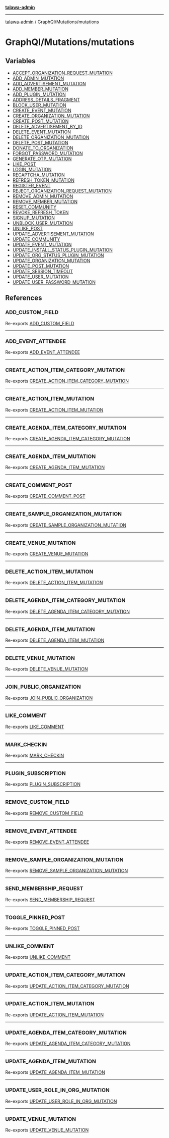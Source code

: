 [**talawa-admin**](../../../README.md)

***

[talawa-admin](../../../modules.md) / GraphQl/Mutations/mutations

# GraphQl/Mutations/mutations

## Variables

- [ACCEPT\_ORGANIZATION\_REQUEST\_MUTATION](variables/ACCEPT_ORGANIZATION_REQUEST_MUTATION.md)
- [ADD\_ADMIN\_MUTATION](variables/ADD_ADMIN_MUTATION.md)
- [ADD\_ADVERTISEMENT\_MUTATION](variables/ADD_ADVERTISEMENT_MUTATION.md)
- [ADD\_MEMBER\_MUTATION](variables/ADD_MEMBER_MUTATION.md)
- [ADD\_PLUGIN\_MUTATION](variables/ADD_PLUGIN_MUTATION.md)
- [ADDRESS\_DETAILS\_FRAGMENT](variables/ADDRESS_DETAILS_FRAGMENT.md)
- [BLOCK\_USER\_MUTATION](variables/BLOCK_USER_MUTATION.md)
- [CREATE\_EVENT\_MUTATION](variables/CREATE_EVENT_MUTATION.md)
- [CREATE\_ORGANIZATION\_MUTATION](variables/CREATE_ORGANIZATION_MUTATION.md)
- [CREATE\_POST\_MUTATION](variables/CREATE_POST_MUTATION.md)
- [DELETE\_ADVERTISEMENT\_BY\_ID](variables/DELETE_ADVERTISEMENT_BY_ID.md)
- [DELETE\_EVENT\_MUTATION](variables/DELETE_EVENT_MUTATION.md)
- [DELETE\_ORGANIZATION\_MUTATION](variables/DELETE_ORGANIZATION_MUTATION.md)
- [DELETE\_POST\_MUTATION](variables/DELETE_POST_MUTATION.md)
- [DONATE\_TO\_ORGANIZATION](variables/DONATE_TO_ORGANIZATION.md)
- [FORGOT\_PASSWORD\_MUTATION](variables/FORGOT_PASSWORD_MUTATION.md)
- [GENERATE\_OTP\_MUTATION](variables/GENERATE_OTP_MUTATION.md)
- [LIKE\_POST](variables/LIKE_POST.md)
- [LOGIN\_MUTATION](variables/LOGIN_MUTATION.md)
- [RECAPTCHA\_MUTATION](variables/RECAPTCHA_MUTATION.md)
- [REFRESH\_TOKEN\_MUTATION](variables/REFRESH_TOKEN_MUTATION.md)
- [REGISTER\_EVENT](variables/REGISTER_EVENT.md)
- [REJECT\_ORGANIZATION\_REQUEST\_MUTATION](variables/REJECT_ORGANIZATION_REQUEST_MUTATION.md)
- [REMOVE\_ADMIN\_MUTATION](variables/REMOVE_ADMIN_MUTATION.md)
- [REMOVE\_MEMBER\_MUTATION](variables/REMOVE_MEMBER_MUTATION.md)
- [RESET\_COMMUNITY](variables/RESET_COMMUNITY.md)
- [REVOKE\_REFRESH\_TOKEN](variables/REVOKE_REFRESH_TOKEN.md)
- [SIGNUP\_MUTATION](variables/SIGNUP_MUTATION.md)
- [UNBLOCK\_USER\_MUTATION](variables/UNBLOCK_USER_MUTATION.md)
- [UNLIKE\_POST](variables/UNLIKE_POST.md)
- [UPDATE\_ADVERTISEMENT\_MUTATION](variables/UPDATE_ADVERTISEMENT_MUTATION.md)
- [UPDATE\_COMMUNITY](variables/UPDATE_COMMUNITY.md)
- [UPDATE\_EVENT\_MUTATION](variables/UPDATE_EVENT_MUTATION.md)
- [UPDATE\_INSTALL\_STATUS\_PLUGIN\_MUTATION](variables/UPDATE_INSTALL_STATUS_PLUGIN_MUTATION.md)
- [UPDATE\_ORG\_STATUS\_PLUGIN\_MUTATION](variables/UPDATE_ORG_STATUS_PLUGIN_MUTATION.md)
- [UPDATE\_ORGANIZATION\_MUTATION](variables/UPDATE_ORGANIZATION_MUTATION.md)
- [UPDATE\_POST\_MUTATION](variables/UPDATE_POST_MUTATION.md)
- [UPDATE\_SESSION\_TIMEOUT](variables/UPDATE_SESSION_TIMEOUT.md)
- [UPDATE\_USER\_MUTATION](variables/UPDATE_USER_MUTATION.md)
- [UPDATE\_USER\_PASSWORD\_MUTATION](variables/UPDATE_USER_PASSWORD_MUTATION.md)

## References

### ADD\_CUSTOM\_FIELD

Re-exports [ADD_CUSTOM_FIELD](../OrganizationMutations/variables/ADD_CUSTOM_FIELD.md)

***

### ADD\_EVENT\_ATTENDEE

Re-exports [ADD_EVENT_ATTENDEE](../EventAttendeeMutations/variables/ADD_EVENT_ATTENDEE.md)

***

### CREATE\_ACTION\_ITEM\_CATEGORY\_MUTATION

Re-exports [CREATE_ACTION_ITEM_CATEGORY_MUTATION](../ActionItemCategoryMutations/variables/CREATE_ACTION_ITEM_CATEGORY_MUTATION.md)

***

### CREATE\_ACTION\_ITEM\_MUTATION

Re-exports [CREATE_ACTION_ITEM_MUTATION](../ActionItemMutations/variables/CREATE_ACTION_ITEM_MUTATION.md)

***

### CREATE\_AGENDA\_ITEM\_CATEGORY\_MUTATION

Re-exports [CREATE_AGENDA_ITEM_CATEGORY_MUTATION](../AgendaCategoryMutations/variables/CREATE_AGENDA_ITEM_CATEGORY_MUTATION.md)

***

### CREATE\_AGENDA\_ITEM\_MUTATION

Re-exports [CREATE_AGENDA_ITEM_MUTATION](../AgendaItemMutations/variables/CREATE_AGENDA_ITEM_MUTATION.md)

***

### CREATE\_COMMENT\_POST

Re-exports [CREATE_COMMENT_POST](../CommentMutations/variables/CREATE_COMMENT_POST.md)

***

### CREATE\_SAMPLE\_ORGANIZATION\_MUTATION

Re-exports [CREATE_SAMPLE_ORGANIZATION_MUTATION](../OrganizationMutations/variables/CREATE_SAMPLE_ORGANIZATION_MUTATION.md)

***

### CREATE\_VENUE\_MUTATION

Re-exports [CREATE_VENUE_MUTATION](../VenueMutations/variables/CREATE_VENUE_MUTATION.md)

***

### DELETE\_ACTION\_ITEM\_MUTATION

Re-exports [DELETE_ACTION_ITEM_MUTATION](../ActionItemMutations/variables/DELETE_ACTION_ITEM_MUTATION.md)

***

### DELETE\_AGENDA\_ITEM\_CATEGORY\_MUTATION

Re-exports [DELETE_AGENDA_ITEM_CATEGORY_MUTATION](../AgendaCategoryMutations/variables/DELETE_AGENDA_ITEM_CATEGORY_MUTATION.md)

***

### DELETE\_AGENDA\_ITEM\_MUTATION

Re-exports [DELETE_AGENDA_ITEM_MUTATION](../AgendaItemMutations/variables/DELETE_AGENDA_ITEM_MUTATION.md)

***

### DELETE\_VENUE\_MUTATION

Re-exports [DELETE_VENUE_MUTATION](../VenueMutations/variables/DELETE_VENUE_MUTATION.md)

***

### JOIN\_PUBLIC\_ORGANIZATION

Re-exports [JOIN_PUBLIC_ORGANIZATION](../OrganizationMutations/variables/JOIN_PUBLIC_ORGANIZATION.md)

***

### LIKE\_COMMENT

Re-exports [LIKE_COMMENT](../CommentMutations/variables/LIKE_COMMENT.md)

***

### MARK\_CHECKIN

Re-exports [MARK_CHECKIN](../EventAttendeeMutations/variables/MARK_CHECKIN.md)

***

### PLUGIN\_SUBSCRIPTION

Re-exports [PLUGIN_SUBSCRIPTION](../OrganizationMutations/variables/PLUGIN_SUBSCRIPTION.md)

***

### REMOVE\_CUSTOM\_FIELD

Re-exports [REMOVE_CUSTOM_FIELD](../OrganizationMutations/variables/REMOVE_CUSTOM_FIELD.md)

***

### REMOVE\_EVENT\_ATTENDEE

Re-exports [REMOVE_EVENT_ATTENDEE](../EventAttendeeMutations/variables/REMOVE_EVENT_ATTENDEE.md)

***

### REMOVE\_SAMPLE\_ORGANIZATION\_MUTATION

Re-exports [REMOVE_SAMPLE_ORGANIZATION_MUTATION](../OrganizationMutations/variables/REMOVE_SAMPLE_ORGANIZATION_MUTATION.md)

***

### SEND\_MEMBERSHIP\_REQUEST

Re-exports [SEND_MEMBERSHIP_REQUEST](../OrganizationMutations/variables/SEND_MEMBERSHIP_REQUEST.md)

***

### TOGGLE\_PINNED\_POST

Re-exports [TOGGLE_PINNED_POST](../OrganizationMutations/variables/TOGGLE_PINNED_POST.md)

***

### UNLIKE\_COMMENT

Re-exports [UNLIKE_COMMENT](../CommentMutations/variables/UNLIKE_COMMENT.md)

***

### UPDATE\_ACTION\_ITEM\_CATEGORY\_MUTATION

Re-exports [UPDATE_ACTION_ITEM_CATEGORY_MUTATION](../ActionItemCategoryMutations/variables/UPDATE_ACTION_ITEM_CATEGORY_MUTATION.md)

***

### UPDATE\_ACTION\_ITEM\_MUTATION

Re-exports [UPDATE_ACTION_ITEM_MUTATION](../ActionItemMutations/variables/UPDATE_ACTION_ITEM_MUTATION.md)

***

### UPDATE\_AGENDA\_ITEM\_CATEGORY\_MUTATION

Re-exports [UPDATE_AGENDA_ITEM_CATEGORY_MUTATION](../AgendaCategoryMutations/variables/UPDATE_AGENDA_ITEM_CATEGORY_MUTATION.md)

***

### UPDATE\_AGENDA\_ITEM\_MUTATION

Re-exports [UPDATE_AGENDA_ITEM_MUTATION](../AgendaItemMutations/variables/UPDATE_AGENDA_ITEM_MUTATION.md)

***

### UPDATE\_USER\_ROLE\_IN\_ORG\_MUTATION

Re-exports [UPDATE_USER_ROLE_IN_ORG_MUTATION](../OrganizationMutations/variables/UPDATE_USER_ROLE_IN_ORG_MUTATION.md)

***

### UPDATE\_VENUE\_MUTATION

Re-exports [UPDATE_VENUE_MUTATION](../VenueMutations/variables/UPDATE_VENUE_MUTATION.md)
